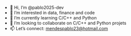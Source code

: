 - 👋 Hi, I’m @pablo2025-dev
- 👀 I’m interested in data, finance and code
- 🌱 I’m currently learning C/C++ and Python
- 💞️ I’m looking to collaborate on C/C++ and Python projets
- 📫 Let’s connect: mendespablo23@hotmail.com

<!---
pablo2025-dev/pablo2025-dev is a ✨ special ✨ repository because its `README.md` (this file) appears on your GitHub profile.
You can click the Preview link to take a look at your changes.
--->
